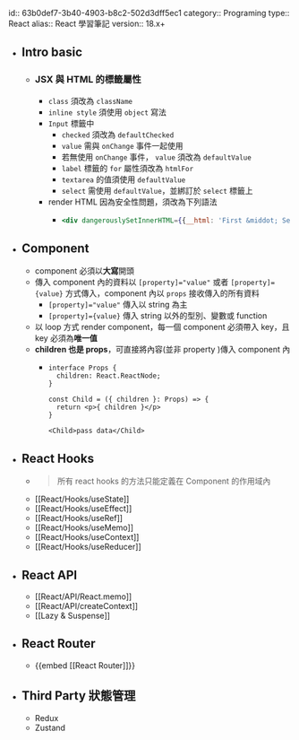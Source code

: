id:: 63b0def7-3b40-4903-b8c2-502d3dff5ec1
category:: Programing
type:: React
alias:: React 學習筆記
version:: 18.x+

- ## Intro basic
	- ### JSX 與 HTML 的標籤屬性
		- `class` 須改為 `className`
		- `inline style` 須使用 `object` 寫法
		- `Input` 標籤中
			- `checked` 須改為 `defaultChecked`
			- `value` 需與 `onChange` 事件一起使用
			- 若無使用 `onChange` 事件， `value` 須改為 `defaultValue`
			- `label` 標籤的 `for` 屬性須改為 `htmlFor`
			- `textarea` 的值須使用 `defaultValue`
			- `select` 需使用 `defaultValue`，並綁訂於 `select` 標籤上
		- render HTML 因為安全性問題，須改為下列語法
			- ```jsx
			  <div dangerouslySetInnerHTML={{__html: 'First &middot; Second'}}></div>
			  ```
- ## Component
	- component 必須以**大寫**開頭
	- 傳入 component 內的資料以 `[property]="value"` 或者 `[property]={value}` 方式傳入，component 內以 `props` 接收傳入的所有資料
		- `[property]="value"` 傳入以 string 為主
		- `[property]={value}` 傳入 string 以外的型別、變數或 function
	- 以 loop 方式 render component，每一個 component 必須帶入 key，且 key 必須為**唯一值**
	- **children 也是 props**，可直接將內容(並非 property )傳入 component 內
		- ```tsx
		  interface Props {
		    children: React.ReactNode;
		  }
		  
		  const Child = ({ children }: Props) => {
		    return <p>{ children }</p>
		  }
		  
		  <Child>pass data</Child>
		  ```
- ## React Hooks
	- > 所有 react hooks 的方法只能定義在 Component 的作用域內
	- [[React/Hooks/useState]]
	- [[React/Hooks/useEffect]]
	- [[React/Hooks/useRef]]
	- [[React/Hooks/useMemo]]
	- [[React/Hooks/useContext]]
	- [[React/Hooks/useReducer]]
- ## React API
	- [[React/API/React.memo]]
	- [[React/API/createContext]]
	- [[Lazy & Suspense]]
- ## React Router
	- {{embed [[React Router]]}}
- ## Third Party 狀態管理
	- Redux
	- Zustand